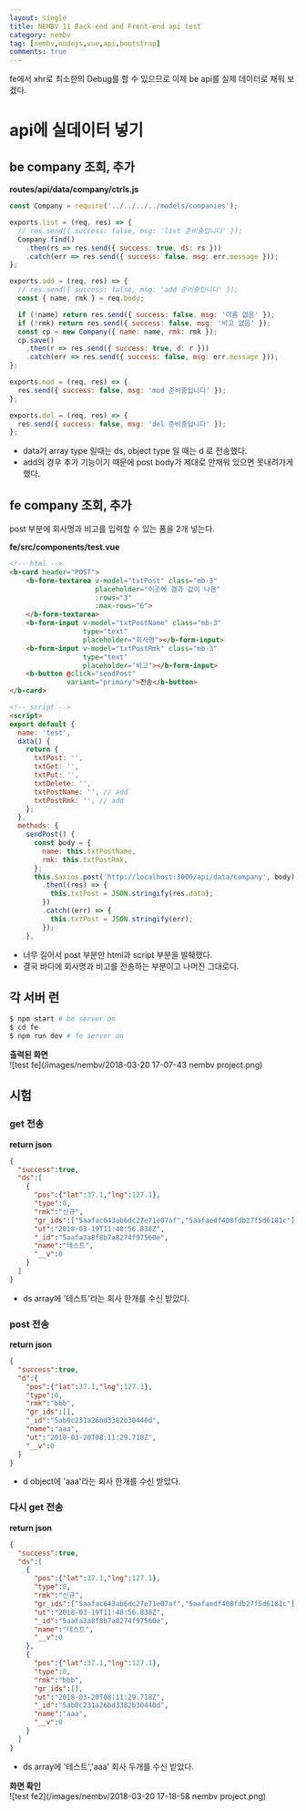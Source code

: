 ```yaml
---
layout: single
title: NEMBV 11 Back-end and Front-end api test
category: nembv
tag: [nembv,nodejs,vue,api,bootstrap]
comments: true
---
```


fe에서 xhr로 최소한의 Debug를 할 수 있으므로 이제 be api를 실제 데이터로 채워 보겠다. 

# api에 실데이터 넣기

## be company 조회, 추가

**routes/api/data/company/ctrls.js**  
```javascript
const Company = require('../../../../models/companies');

exports.list = (req, res) => {
  // res.send({ success: false, msg: 'list 준비중입니다' });
  Company.find()
    .then(rs => res.send({ success: true, ds: rs }))
    .catch(err => res.send({ success: false, msg: err.message }));
};

exports.add = (req, res) => {
  // res.send({ success: false, msg: 'add 준비중입니다' });
  const { name, rmk } = req.body;

  if (!name) return res.send({ success: false, msg: '이름 없음' });
  if (!rmk) return res.send({ success: false, msg: '비고 없음' });
  const cp = new Company({ name: name, rmk: rmk });
  cp.save()
    .then(r => res.send({ success: true, d: r }))
    .catch(err => res.send({ success: false, msg: err.message }));
};

exports.mod = (req, res) => {
  res.send({ success: false, msg: 'mod 준비중입니다' });
};

exports.del = (req, res) => {
  res.send({ success: false, msg: 'del 준비중입니다' });
};
```

- data가 array type 일때는 ds, object type 일 때는 d 로 전송했다.
- add의 경우 추가 기능이기 때문에 post body가 제대로 안채워 있으면 못내려가게 했다.

## fe company 조회, 추가

post 부분에 회사명과 비고를 입력할 수 있는 폼을 2개 넣는다.

**fe/src/components/test.vue**  
```html
<!-- html -->
<b-card header="POST">
    <b-form-textarea v-model="txtPost" class="mb-3"
                     placeholder="이곳에 결과 값이 나옴"
                     :rows="3"
                     :max-rows="6">
    </b-form-textarea>
    <b-form-input v-model="txtPostName" class="mb-3"
                  type="text"
                  placeholder="회사명"></b-form-input>
    <b-form-input v-model="txtPostRmk" class="mb-3"
                  type="text"
                  placeholder="비고"></b-form-input>
    <b-button @click="sendPost"
              variant="primary">전송</b-button>
</b-card>

<!-- script -->
<script>
export default {
  name: 'test',
  data() {
    return {
      txtPost: '',
      txtGet: '',
      txtPut: '',
      txtDelete: '',
      txtPostName: '', // add
      txtPostRmk: '', // add
    };
  },
  methods: {
    sendPost() {
      const body = {
        name: this.txtPostName,
        rmk: this.txtPostRmk,
      };
      this.$axios.post('http://localhost:3000/api/data/company', body)
        .then((res) => {
          this.txtPost = JSON.stringify(res.data);
        })
        .catch((err) => {
          this.txtPost = JSON.stringify(err);
        });
    },
```

- 너무 길어서 post 부분만 html과 script 부분을 발췌했다.
- 결국 바디에 회사명과 비고를 전송하는 부분이고 나머진 그대로다.

## 각 서버 런
```bash
$ npm start # be server on
$ cd fe
$ npm run dev # fe server on
```

**출력된 화면**  
![test fe](/images/nembv/2018-03-20 17-07-43 nembv project.png)

## 시험

### get 전송

**return json**  
```json
{
  "success":true,
  "ds":[
    {
      "pos":{"lat":37.1,"lng":127.1},
      "type":0,
      "rmk":"신규",
      "gr_ids":["5aafac643ab6dc27e71e07af","5aafaedf408fdb27f5d6181c"],
      "ut":"2018-03-19T11:48:56.838Z",
      "_id":"5aafa3a8f8b7a8274f97560e",
      "name":"테스트",
      "__v":0
    }
  ]
}
```

- ds array에 '테스트'라는 회사 한개를 수신 받았다.

### post 전송

**return json**  
```json
{
  "success":true,
  "d":{
    "pos":{"lat":37.1,"lng":127.1},
    "type":0,
    "rmk":"bbb",
    "gr_ids":[],
    "_id":"5ab0c231a26bd3382b30440d",
    "name":"aaa",
    "ut":"2018-03-20T08:11:29.718Z",
    "__v":0
  }
}
```

- d object에 'aaa'라는 회사 한개를 수신 받았다.

### 다시 get 전송

**return json**  
```json
{
  "success":true,
  "ds":[
    {
      "pos":{"lat":37.1,"lng":127.1},
      "type":0,
      "rmk":"신규",
      "gr_ids":["5aafac643ab6dc27e71e07af","5aafaedf408fdb27f5d6181c"],
      "ut":"2018-03-19T11:48:56.838Z",
      "_id":"5aafa3a8f8b7a8274f97560e",
      "name":"테스트",
      "__v":0
    },
    {
      "pos":{"lat":37.1,"lng":127.1},
      "type":0,
      "rmk":"bbb",
      "gr_ids":[],
      "ut":"2018-03-20T08:11:29.718Z",
      "_id":"5ab0c231a26bd3382b30440d",
      "name":"aaa",
      "__v":0
    }
  ]
}
```

- ds array에 '테스트','aaa' 회사 두개를 수신 받았다.

**화면 확인**  
![test fe2](/images/nembv/2018-03-20 17-18-58 nembv project.png)



